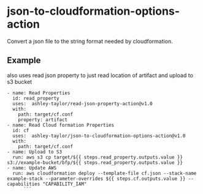 # json-to-cloudformation-options-action
Convert a json file to the string format needed by cloudformation.

## Example
also uses read json property to just read location of artifact and upload to s3 bucket
```
- name: Read Properties
  id: read_property
  uses:  ashley-taylor/read-json-property-action@v1.0
  with:
    path: target/cf.conf
    property: artifact
- name: Read Cloud formation Properties
  id: cf
  uses:  ashley-taylor/json-to-cloudformation-options-action@v1.0
  with:
    path: target/cf.conf
- name: Upload to S3
  run: aws s3 cp target/${{ steps.read_property.outputs.value }} s3://example-bucket/bfp/${{ steps.read_property.outputs.value }}
- name: Update AWS
  run: aws cloudformation deploy --template-file cf.json --stack-name example-stack --parameter-overrides ${{ steps.cf.outputs.value }} --capabilities "CAPABILITY_IAM"
      ```
